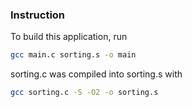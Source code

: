 ### Instruction

To build this application, run

```bash
gcc main.c sorting.s -o main
````

sorting.c was compiled into sorting.s with 

```bash
gcc sorting.c -S -O2 -o sorting.s
````
